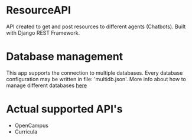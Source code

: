 # ResourceAPI
API created to get and post resources to different agents (Chatbots). Built with Django REST Framework.

# Database management
This app supports the connection to multiple databases. Every database configuration may be written in file: 'multidb.json'. More info about how to manage different databases [here](https://docs.djangoproject.com/en/2.1/topics/db/multi-db/)

# Actual supported API's
* OpenCampus
* Curricula
